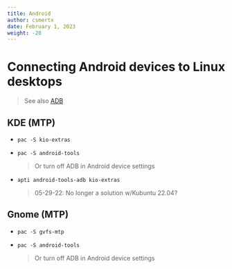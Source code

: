 ```yaml
---
title: Android
author: csmertx
date: February 1, 2023
weight: -20
---
```


# Connecting Android devices to Linux desktops

> See also [ADB](/Android/adb)

## KDE (MTP)

- ```pac -S kio-extras```

- ```pac -S android-tools```
    
    > Or turn off ADB in Android device settings

- ```apti android-tools-adb kio-extras```

    > 05-29-22: No longer a solution w/Kubuntu 22.04?

## Gnome (MTP)

- ```pac -S gvfs-mtp```

- ```pac -S android-tools```

    > Or turn off ADB in Android device settings